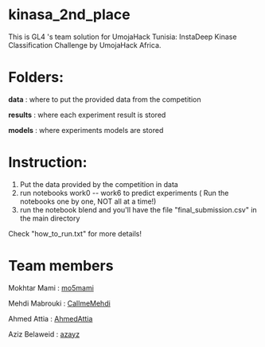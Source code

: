 # kinasa_2nd_place
This is GL4 's team solution for UmojaHack Tunisia: InstaDeep Kinase Classification Challenge by UmojaHack Africa.

# Folders:
**data** : where to put the provided data from the competition

**results** : where each experiment result is stored

**models** : where experiments models are stored

# Instruction:
1. Put the data provided by the competition in data
2. run notebooks work0 -- work6 to predict experiments ( Run the notebooks one by one, NOT all at a time!)
3. run the notebook blend and you'll have the file "final_submission.csv" in the main directory

Check "how_to_run.txt" for more details!

# Team members
Mokhtar Mami : [mo5mami](https://github.com/Mo5mami)

Mehdi Mabrouki : [CallmeMehdi](https://github.com/CallmeMehdi)

Ahmed Attia :  [AhmedAttia](https://github.com/ahmedattia143)


Aziz Belaweid : [azayz](https://github.com/azayz) 


